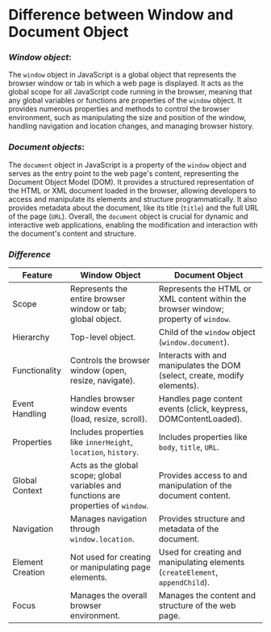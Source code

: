 # Difference between Window and Document Object

### *Window object*:
The `window` object in JavaScript is a global object that represents the browser window or tab in which a web page is displayed. It acts as the global scope for all JavaScript code running in the browser, meaning that any global variables or functions are properties of the `window` object. It provides numerous properties and methods to control the browser environment, such as manipulating the size and position of the window, handling navigation and location changes, and managing browser history.

### *Document objects*:
The `document` object in JavaScript is a property of the `window` object and serves as the entry point to the web page's content, representing the Document Object Model (DOM). It provides a structured representation of the HTML or XML document loaded in the browser, allowing developers to access and manipulate its elements and structure programmatically. It also provides metadata about the document, like its title (`title`) and the full URL of the page (`URL`). Overall, the `document` object is crucial for dynamic and interactive web applications, enabling the modification and interaction with the document's content and structure.

### *Difference*

|Feature            |    Window Object                                  |    Document Object                       |
|-------------------|---------------------------------------------------|------------------------------------------|
| Scope               | Represents the entire browser window or tab; global object. | Represents the HTML or XML content within the browser window; property of `window`. |
| Hierarchy           | Top-level object.                            | Child of the `window` object (`window.document`). |
| Functionality       | Controls the browser window (open, resize, navigate). | Interacts with and manipulates the DOM (select, create, modify elements). |
| Event Handling      | Handles browser window events (load, resize, scroll). | Handles page content events (click, keypress, DOMContentLoaded). |
| Properties          | Includes properties like `innerHeight`, `location`, `history`. | Includes properties like `body`, `title`, `URL`. |
| Global Context      | Acts as the global scope; global variables and functions are properties of `window`. | Provides access to and manipulation of the document content. |
| Navigation          | Manages navigation through `window.location`. | Provides structure and metadata of the document. |
| Element Creation    | Not used for creating or manipulating page elements. | Used for creating and manipulating elements (`createElement`, `appendChild`). |
| Focus               | Manages the overall browser environment.     | Manages the content and structure of the web page. |

